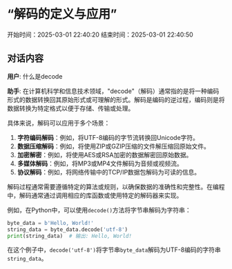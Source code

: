 # “解码的定义与应用”
开始时间：2025-03-01 22:40:20
结束时间：2025-03-01 22:40:50

## 对话内容

**用户**: 什么是decode

**助手**: 在计算机科学和信息技术领域，"decode"（解码）通常指的是将一种编码形式的数据转换回其原始形式或可理解的形式。解码是编码的逆过程，编码则是将数据转换为特定格式以便于存储、传输或处理。

具体来说，解码可以应用于多个场景：

1. **字符编码解码**：例如，将UTF-8编码的字节流转换回Unicode字符。
2. **数据压缩解码**：例如，将使用ZIP或GZIP压缩的文件解压缩回原始文件。
3. **加密解密**：例如，将使用AES或RSA加密的数据解密回原始数据。
4. **多媒体解码**：例如，将MP3或MP4文件解码为音频或视频流。
5. **协议解码**：例如，将网络传输中的TCP/IP数据包解码为可读的信息。

解码过程通常需要遵循特定的算法或规则，以确保数据的准确性和完整性。在编程中，解码通常通过调用相应的库函数或使用特定的解码器来实现。

例如，在Python中，可以使用`decode()`方法将字节串解码为字符串：

```python
byte_data = b'Hello, World!'
string_data = byte_data.decode('utf-8')
print(string_data)  # 输出: Hello, World!
```

在这个例子中，`decode('utf-8')`将字节串`byte_data`解码为UTF-8编码的字符串`string_data`。
